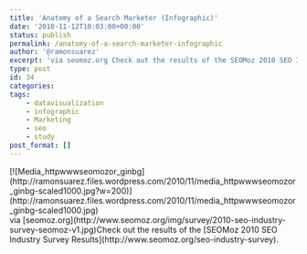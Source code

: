 ```yaml
---
title: 'Anatomy of a Search Marketer (Infographic)'
date: '2010-11-12T10:03:00+00:00'
status: publish
permalink: /anatomy-of-a-search-marketer-infographic
author: '@ramonsuarez'
excerpt: 'via seomoz.org Check out the results of the SEOMoz 2010 SEO Industry Survey Results.'
type: post
id: 34
categories:
tags:
    - datavisualization
    - infographic
    - Marketing
    - seo
    - study
post_format: []
---
```

<div class="p_embed p_image_embed">[![Media_httpwwwseomozor_ginbg](http://ramonsuarez.files.wordpress.com/2010/11/media_httpwwwseomozor_ginbg-scaled1000.jpg?w=200)](http://ramonsuarez.files.wordpress.com/2010/11/media_httpwwwseomozor_ginbg-scaled1000.jpg)</div>via [seomoz.org](http://www.seomoz.org/img/survey/2010-seo-industry-survey-seomoz-v1.jpg)</div>Check out the results of the [SEOMoz 2010 SEO Industry Survey Results](http://www.seomoz.org/seo-industry-survey).

</div>